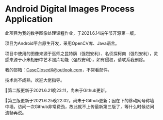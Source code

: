 # Android Digital Images Process Application
 此项目为我的数字图像处理课程作业，于2021.6.14端午节开源第一版。
 
 项目为Android平台原生开发，采用OpenCV库、Java语言。
 
 项目中使用的图像来源于巫师之昆特牌（强烈安利）、名侦探柯南（强烈安利），灵感来源于小米相册中艺术照片功能（强烈安利），如有侵权，请联系我删除。
 
 我的邮箱：CaseClosedX@outlook.com，不常看邮件。
 
 技术尚不成熟，欢迎大佬指导。

🌟第二版更新于2021.6.21晚23:11，尚未于Github更新。
 
🌟第三版更新于2021.6.25晚22:02，尚未于Github更新；因在下的移动网号称墙中墙，访问一次Github非常费劲，故此就不上传最新第三版了，等什么时候访问流畅再说。
